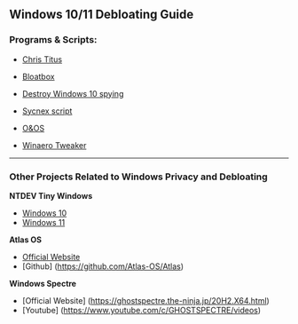## **Windows 10/11 Debloating Guide**

### Programs & Scripts:

- [Chris Titus](https://github.com/ChrisTitusTech/winutil)

- [Bloatbox](https://github.com/builtbybel/bloatbox/releases/tag/0.20.0)

- [Destroy Windows 10 spying](https://m.majorgeeks.com/files/details/destroy_windows_10_spying.html)

- [Sycnex script](https://github.com/Sycnex/Windows10Debloater)

- [O&OS](https://www.oo-software.com/en/shutup10)

- [Winaero Tweaker](https://winaero.com/winaero-tweaker/)

---

### **Other Projects Related to Windows Privacy and Debloating**

**NTDEV Tiny Windows**
- [Windows 10](https://archive.org/details/tiny-10-NTDEV)
- [Windows 11](https://archive.org/details/tiny-11-NTDEV)

**Atlas OS**
- [Official Website](https://atlasos.net/)
- [Github] (https://github.com/Atlas-OS/Atlas)

**Windows Spectre**
- [Official Website] (https://ghostspectre.the-ninja.jp/20H2.X64.html)
- [Youtube] (https://www.youtube.com/c/GHOSTSPECTRE/videos)